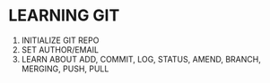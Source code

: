 # LEARNING GIT #

1) INITIALIZE GIT REPO
2) SET AUTHOR/EMAIL
3) LEARN ABOUT ADD, COMMIT, LOG, STATUS, AMEND, BRANCH, MERGING, PUSH, PULL
